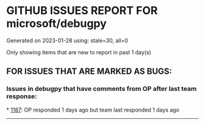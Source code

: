 
# GITHUB ISSUES REPORT FOR microsoft/debugpy


Generated on 2023-01-28 using: stale=30, all=0


Only showing items that are new to report in past 1 day(s)


## FOR ISSUES THAT ARE MARKED AS BUGS:


### Issues in debugpy that have comments from OP after last team response:


\* [1187](https://github.com/microsoft/debugpy/issues/1187 " [Mac] Debugpy 1.6.5 not installable with poetry"): OP responded 1 days ago but team last responded 1 days ago

---
